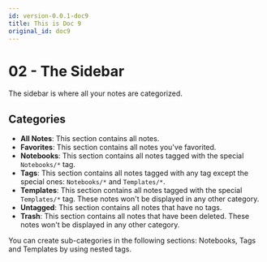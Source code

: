```yaml
---
id: version-0.0.1-doc9
title: This is Doc 9
original_id: doc9
---
```


# 02 - The Sidebar

The sidebar is where all your notes are categorized.

## Categories

* **All Notes**: This section contains all notes.
* **Favorites**: This section contains all notes you've favorited.
* **Notebooks**: This section contains all notes tagged with the special `Notebooks/*` tag.
* **Tags**: This section contains all notes tagged with any tag except the special ones: `Notebooks/*` and `Templates/*`.
* **Templates**: This section contains all notes tagged with the special `Templates/*` tag. These notes won't be displayed in any other category.
* **Untagged**: This section contains all notes that have no tags.
* **Trash**: This section contains all notes that have been deleted. These notes won't be displayed in any other category.

You can create sub-categories in the following sections: Notebooks, Tags and Templates by using nested tags.

